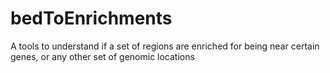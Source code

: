bedToEnrichments
================

A tools to understand if a set of regions are enriched for being near certain genes, or any other set of genomic locations

